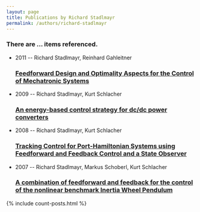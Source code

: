 ```yaml
---
layout: page
title: Publications by Richard Stadlmayr
permalink: /authors/richard-stadlmayr
---
```


<h3 id="number-posts">There are ... items referenced.</h3>
<ul class="post-list">
<li><span class='post-meta'>2011 -- Richard Stadlmayr, Reinhard Gahleitner</span><h3><a class='post-link' href="{{ site.baseurl }}/feedforward-design-and-optimality-aspects-for-the-control-of-mechatronic-systems">Feedforward Design and Optimality Aspects for the Control of Mechatronic Systems</a></h3></li>
<li><span class='post-meta'>2009 -- Richard Stadlmayr, Kurt Schlacher</span><h3><a class='post-link' href="{{ site.baseurl }}/an-energy-based-control-strategy-for-dc-dc-power-converters">An energy-based control strategy for dc/dc power converters</a></h3></li>
<li><span class='post-meta'>2008 -- Richard Stadlmayr, Kurt Schlacher</span><h3><a class='post-link' href="{{ site.baseurl }}/tracking-control-for-port-hamiltonian-systems-using-feedforward-and-feedback-control-and-a-state-observer">Tracking Control for Port-Hamiltonian Systems using Feedforward and Feedback Control and a State Observer</a></h3></li>
<li><span class='post-meta'>2007 -- Richard Stadlmayr, Markus Schoberl, Kurt Schlacher</span><h3><a class='post-link' href="{{ site.baseurl }}/a-combination-of-feedforward-and-feedback-for-the-control-of-the-nonlinear-benchmark-inertia-wheel-pendulum">A combination of feedforward and feedback for the control of the nonlinear benchmark Inertia Wheel Pendulum</a></h3></li>

</ul>
{% include count-posts.html %}
